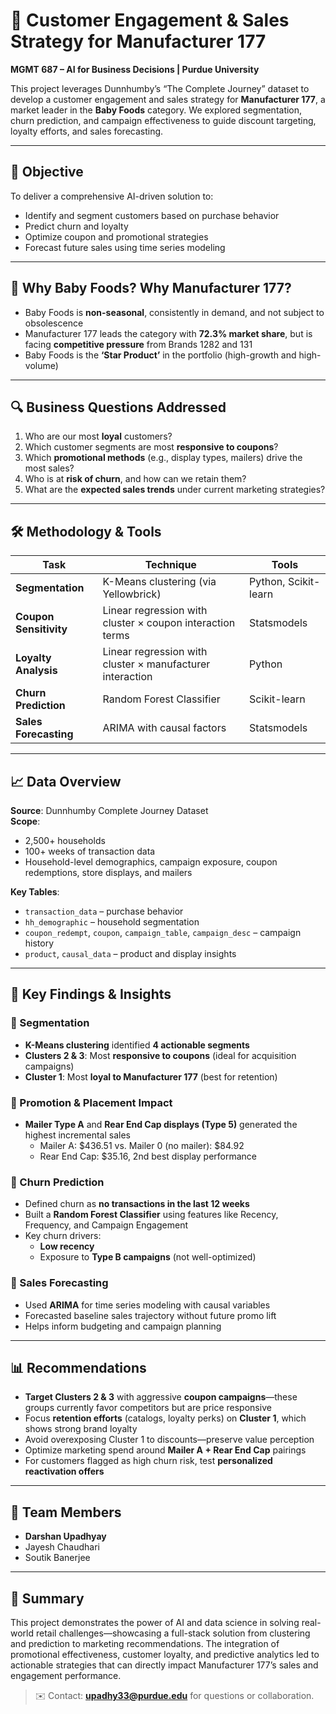 # 🍼 Customer Engagement & Sales Strategy for Manufacturer 177  
**MGMT 687 – AI for Business Decisions | Purdue University**

This project leverages Dunnhumby’s “The Complete Journey” dataset to develop a customer engagement and sales strategy for **Manufacturer 177**, a market leader in the **Baby Foods** category. We explored segmentation, churn prediction, and campaign effectiveness to guide discount targeting, loyalty efforts, and sales forecasting.

---

## 🎯 Objective

To deliver a comprehensive AI-driven solution to:
- Identify and segment customers based on purchase behavior
- Predict churn and loyalty
- Optimize coupon and promotional strategies
- Forecast future sales using time series modeling

---

## 🧠 Why Baby Foods? Why Manufacturer 177?

- Baby Foods is **non-seasonal**, consistently in demand, and not subject to obsolescence  
- Manufacturer 177 leads the category with **72.3% market share**, but is facing **competitive pressure** from Brands 1282 and 131  
- Baby Foods is the **‘Star Product’** in the portfolio (high-growth and high-volume)

---

## 🔍 Business Questions Addressed

1. Who are our most **loyal** customers?
2. Which customer segments are most **responsive to coupons**?
3. Which **promotional methods** (e.g., display types, mailers) drive the most sales?
4. Who is at **risk of churn**, and how can we retain them?
5. What are the **expected sales trends** under current marketing strategies?

---

## 🛠 Methodology & Tools

| Task | Technique | Tools |
|------|-----------|-------|
| **Segmentation** | K-Means clustering (via Yellowbrick) | Python, Scikit-learn  
| **Coupon Sensitivity** | Linear regression with cluster × coupon interaction terms | Statsmodels  
| **Loyalty Analysis** | Linear regression with cluster × manufacturer interaction | Python  
| **Churn Prediction** | Random Forest Classifier | Scikit-learn  
| **Sales Forecasting** | ARIMA with causal factors | Statsmodels  

---

## 📈 Data Overview

**Source**: Dunnhumby Complete Journey Dataset  
**Scope**:  
- 2,500+ households  
- 100+ weeks of transaction data  
- Household-level demographics, campaign exposure, coupon redemptions, store displays, and mailers

**Key Tables**:  
- `transaction_data` – purchase behavior  
- `hh_demographic` – household segmentation  
- `coupon_redempt`, `coupon`, `campaign_table`, `campaign_desc` – campaign history  
- `product`, `causal_data` – product and display insights

---

## 🔑 Key Findings & Insights

### 🎯 Segmentation
- **K-Means clustering** identified **4 actionable segments**
- **Clusters 2 & 3**: Most **responsive to coupons** (ideal for acquisition campaigns)
- **Cluster 1**: Most **loyal to Manufacturer 177** (best for retention)

### 💸 Promotion & Placement Impact
- **Mailer Type A** and **Rear End Cap displays (Type 5)** generated the highest incremental sales  
  - Mailer A: $436.51 vs. Mailer 0 (no mailer): $84.92  
  - Rear End Cap: $35.16, 2nd best display performance

### 🚨 Churn Prediction
- Defined churn as **no transactions in the last 12 weeks**
- Built a **Random Forest Classifier** using features like Recency, Frequency, and Campaign Engagement
- Key churn drivers:
  - **Low recency**
  - Exposure to **Type B campaigns** (not well-optimized)

### 🔮 Sales Forecasting
- Used **ARIMA** for time series modeling with causal variables
- Forecasted baseline sales trajectory without future promo lift
- Helps inform budgeting and campaign planning

---

## 📊 Recommendations

- **Target Clusters 2 & 3** with aggressive **coupon campaigns**—these groups currently favor competitors but are price responsive  
- Focus **retention efforts** (catalogs, loyalty perks) on **Cluster 1**, which shows strong brand loyalty  
- Avoid overexposing Cluster 1 to discounts—preserve value perception  
- Optimize marketing spend around **Mailer A + Rear End Cap** pairings  
- For customers flagged as high churn risk, test **personalized reactivation offers**

---

## 👥 Team Members

- **Darshan Upadhyay**  
- Jayesh Chaudhari  
- Soutik Banerjee  

---

## 📌 Summary

This project demonstrates the power of AI and data science in solving real-world retail challenges—showcasing a full-stack solution from clustering and prediction to marketing recommendations. The integration of promotional effectiveness, customer loyalty, and predictive analytics led to actionable strategies that can directly impact Manufacturer 177’s sales and engagement performance.

> ✉️ Contact: **upadhy33@purdue.edu** for questions or collaboration.
